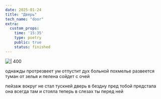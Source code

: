 ```yaml
---
date: 2025-01-24
title: "Дверь"
tech_name: "door"
extra:
  custom_props:
    time: '15:35'
    type: poetry
    public: true
    status: finished
---
```


![ | 400](https://alchemmist.xyz/images/Pastedimage20250124153549.png)

однажды протрезвеет ум
отпустит дух больной похмелье
развеется туман от зелья
и пелена сойдет с очей

пейзаж вокруг не стал тускней
дверь в бездну пред тобой предстала
она всегда там и стояла
теперь в слезах ты перед ней


